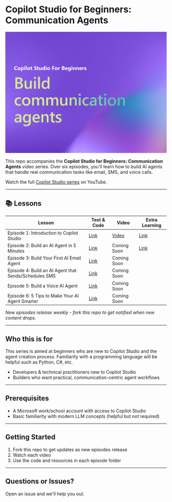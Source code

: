 # Copilot Studio for Beginners: Communication Agents

[![Copilot Studio Banner](images/banner-CPS.png)](https://www.youtube.com/playlist?list=PLWZJrkeLOrbYYfcVeBkFtrFbcJhQwOIlp)

This repo accompanies the **Copilot Studio for Beginners: Communication Agents** video series. Over six episodes, you'll learn how to build AI agents that handle real communication tasks like email, SMS, and voice calls.

Watch the full [Copilot Studio series](https://www.youtube.com/playlist?list=PLWZJrkeLOrbYYfcVeBkFtrFbcJhQwOIlp) on YouTube.

---

## 📚 Lessons

| Lesson | Text & Code | Video | Extra Learning |
|--------|-------------|-------|----------------|
| Episode 1: Introduction to Copilot Studio | [Link](./01-intro-copilot-studio) | [Video](https://www.youtube.com/watch?v=3p1vQtGrbm8) | [Link](https://learn.microsoft.com/en-us/microsoft-copilot-studio/fundamentals-what-is-copilot-studio) |
| Episode 2: Build an AI Agent in 5 Minutes | [Link](./02-agent-creation) | Coming Soon | [Link](https://learn.microsoft.com/en-us/microsoft-copilot-studio/fundamentals-get-started) |
| Episode 3: Build Your First AI Email Agent | [Link](./03-email-agent) | Coming Soon | |
| Episode 4: Build an AI Agent that Sends/Schedules SMS | [Link](./04-scheduler-agent) | Coming Soon | |
| Episode 5: Build a Voice AI Agent | [Link](./05-voice-agent) | Coming Soon | |
| Episode 6: 5 Tips to Make Your AI Agent Smarter | [Link](./06-smarter-agents) | Coming Soon | |

_New episodes release weekly - fork this repo to get notified when new content drops._

---

## Who this is for

This series is aimed at beginners who are new to Copilot Studio and the agent creation process. Familiarity with a programming language will be helpful such as Python, C#, etc.

- Developers & technical practitioners new to Copilot Studio
- Builders who want practical, communication-centric agent workflows

---

## Prerequisites

- A Microsoft work/school account with access to Copilot Studio  
- Basic familiarity with modern LLM concepts (helpful but not required)

---

## Getting Started

1. Fork this repo to get updates as new episodes release
2. Watch each video
3. Use the code and resources in each episode folder

---

## Questions or Issues?

Open an issue and we'll help you out.
